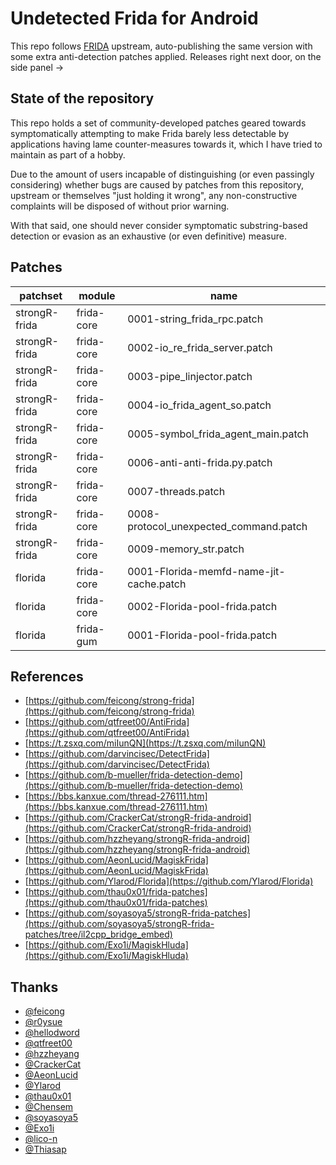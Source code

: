# Undetected Frida for Android

This repo follows [FRIDA](https://github.com/frida/frida) upstream, auto-publishing the same version with some extra anti-detection patches applied.
Releases right next door, on the side panel →

## State of the repository

This repo holds a set of community-developed patches geared towards symptomatically attempting to make Frida barely less detectable by applications having lame counter-measures towards it, which I have tried to maintain as part of a hobby.

Due to the amount of users incapable of distinguishing (or even passingly considering) whether bugs are caused by patches from this repository, upstream or themselves "just holding it wrong", any non-constructive complaints will be disposed of without prior warning.

With that said, one should never consider symptomatic substring-based detection or evasion as an exhaustive (or even definitive) measure.

## Patches

|patchset|module|name|
|-|-|-|
|strongR-frida|frida-core|0001-string_frida_rpc.patch|
|strongR-frida|frida-core|0002-io_re_frida_server.patch|
|strongR-frida|frida-core|0003-pipe_linjector.patch|
|strongR-frida|frida-core|0004-io_frida_agent_so.patch|
|strongR-frida|frida-core|0005-symbol_frida_agent_main.patch|
|strongR-frida|frida-core|0006-anti-anti-frida.py.patch|
|strongR-frida|frida-core|0007-threads.patch|
|strongR-frida|frida-core|0008-protocol_unexpected_command.patch|
|strongR-frida|frida-core|0009-memory_str.patch|
|florida|frida-core|0001-Florida-memfd-name-jit-cache.patch|
|florida|frida-core|0002-Florida-pool-frida.patch|
|florida|frida-gum|0001-Florida-pool-frida.patch|

## References

- [https://github.com/feicong/strong-frida](https://github.com/feicong/strong-frida)
- [https://github.com/qtfreet00/AntiFrida](https://github.com/qtfreet00/AntiFrida)
- [https://t.zsxq.com/miIunQN](https://t.zsxq.com/miIunQN)
- [https://github.com/darvincisec/DetectFrida](https://github.com/darvincisec/DetectFrida)
- [https://github.com/b-mueller/frida-detection-demo](https://github.com/b-mueller/frida-detection-demo)
- [https://bbs.kanxue.com/thread-276111.htm](https://bbs.kanxue.com/thread-276111.htm)
- [https://github.com/CrackerCat/strongR-frida-android](https://github.com/CrackerCat/strongR-frida-android)
- [https://github.com/hzzheyang/strongR-frida-android](https://github.com/hzzheyang/strongR-frida-android)
- [https://github.com/AeonLucid/MagiskFrida](https://github.com/AeonLucid/MagiskFrida)
- [https://github.com/Ylarod/Florida](https://github.com/Ylarod/Florida)
- [https://github.com/thau0x01/frida-patches](https://github.com/thau0x01/frida-patches)
- [https://github.com/soyasoya5/strongR-frida-patches](https://github.com/soyasoya5/strongR-frida-patches/tree/il2cpp_bridge_embed)
- [https://github.com/Exo1i/MagiskHluda](https://github.com/Exo1i/MagiskHluda)

## Thanks

- [@feicong](https://github.com/feicong)
- [@r0ysue](https://github.com/r0ysue)
- [@hellodword](https://github.com/hellodword)
- [@qtfreet00](https://github.com/qtfreet00)
- [@hzzheyang](https://github.com/hzzheyang)
- [@CrackerCat](https://github.com/CrackerCat)
- [@AeonLucid](https://github.com/AeonLucid)
- [@Ylarod](https://github.com/Ylarod)
- [@thau0x01](https://github.com/thau0x01)
- [@Chensem](https://github.com/Chensem)
- [@soyasoya5](https://github.com/soyasoya5)
- [@Exo1i](https://github.com/Exo1i)
- [@lico-n](https://github.com/lico-n)
- [@Thiasap](https://github.com/Thiasap)
